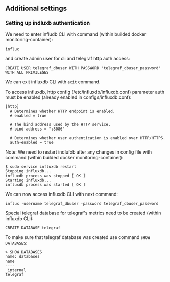 ## Additional settings 

### Setting up indluxb authentication

We need to enter infludb CLI with command (within builded docker monitoring-container):

```
influx
```

and create admin user for cli and telegraf http auth access:

```
CREATE USER telegraf_dbuser WITH PASSWORD 'telegraf_dbuser_password' WITH ALL PRIVILEGES
```

We can exit influxdb CLI with ```exit``` command.

To access influxdb, http config (/etc/influxdb/influxdb.conf) parameter auth must be enabled (already enabled in configs/influxdb.conf):
```
[http]
  # Determines whether HTTP endpoint is enabled.
  # enabled = true

  # The bind address used by the HTTP service.
  # bind-address = ":8086"

  # Determines whether user authentication is enabled over HTTP/HTTPS.
  auth-enabled = true
```

Note: We need to restart indlufxb after any changes in config file with command (within builded docker monitoring-container):

```
$ sudo service influxdb restart
Stopping influxdb...
influxdb process was stopped [ OK ]
Starting influxdb...
influxdb process was started [ OK ]
```

We can now access influxdb CLI with next command:

```
influx -username telegraf_dbuser -password telegraf_dbuser_password
```

Special telegraf database for telegraf's metrics need to be created (within influxdb CLI):

```
CREATE DATABASE telegraf
```

To make sure that telegraf database was created use command ```SHOW DATABASES```:
```
> SHOW DATABASES
name: databases
name
----
_internal
telegraf
```